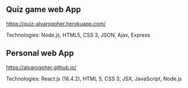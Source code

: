 ## Quiz game web App
https://quiz-alvarogoher.herokuapp.com/

Technologies: Node.js, HTML5, CSS 3, JSON, Ajax, Express

## Personal web App
https://alvarogoher.github.io/

Technologies: React.js (16.4.2), HTML 5, CSS 3, JSX, JavaScript, Node.js
